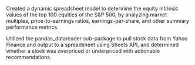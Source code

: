 Created a dynamic spreadsheet model to determine the equity intrinsic values of the top 100 equities of the S&P 500, by analyzing market multiples, price-to-earnings ratios, earnings-per-share, and other summary performance metrics.

Utilized the pandas_datareader sub-package to pull stock data from Yahoo Finance and output to a spreadsheet using Sheets API, and determined whether a stock was overpriced or underpriced with actionable recommendations.
